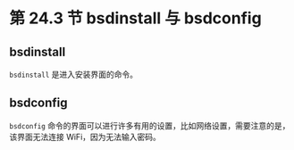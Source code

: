 # 第 24.3 节 bsdinstall 与 bsdconfig

## bsdinstall

`bsdinstall` 是进入安装界面的命令。

## bsdconfig

`bsdconfig` 命令的界面可以进行许多有用的设置，比如网络设置，需要注意的是，该界面无法连接 WiFi，因为无法输入密码。
